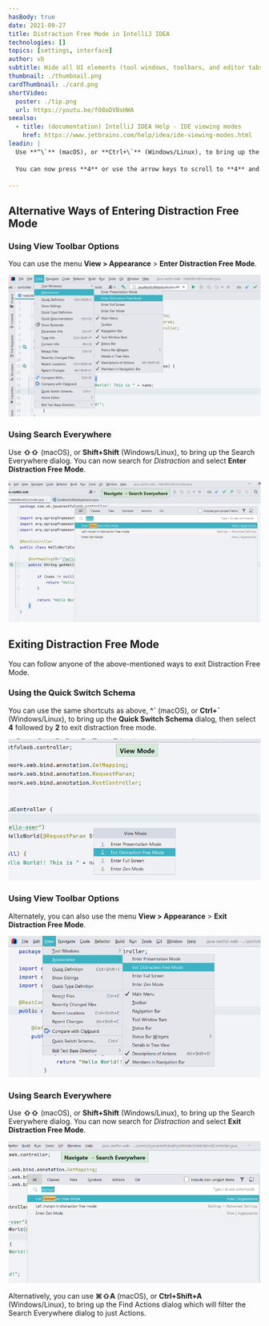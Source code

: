 ```yaml
---
hasBody: true
date: 2021-09-27
title: Distraction Free Mode in IntelliJ IDEA
technologies: []
topics: [settings, interface]
author: vb
subtitle: Hide all UI elements (tool windows, toolbars, and editor tabs) so the editor occupies the entire main window with the source code centered.
thumbnail: ./thumbnail.png
cardThumbnail: ./card.png
shortVideo:
  poster: ./tip.png
  url: https://youtu.be/fO8oDVBsHWA
seealso:
  - title: (documentation) IntelliJ IDEA Help - IDE viewing modes
    href: https://www.jetbrains.com/help/idea/ide-viewing-modes.html
leadin: |
  Use **^\`** (macOS), or **Ctrl+\`** (Windows/Linux), to bring up the **Quick Switch Schema** dialog. 
  
  You can now press **4** or use the arrow keys to scroll to **4** and select _View Mode_ to see list of view modes available. Now press **2** or click on **Enter Distraction Free Mode** to display just your editor window and focus on coding. 

---
```


## Alternative Ways of Entering Distraction Free Mode 

### Using View Toolbar Options
You can use the menu **View > Appearance** > **Enter Distraction Free Mode**. 

![Enter Distraction Free Mode using View Toolbar](distraction-free-mode-using-menu.png)

### Using Search Everywhere
Use **⇧⇧** (macOS), or **Shift+Shift** (Windows/Linux), to bring up the Search Everywhere dialog. You can now search for _Distraction_ and select **Enter Distraction Free Mode**.

![Enter Distraction Free Mode using Search Everywhere](distraction-free-mode-search-everywhere.png)

## Exiting Distraction Free Mode

You can follow anyone of the above-mentioned ways to exit Distraction Free Mode.

### Using the Quick Switch Schema

You can use the same shortcuts as above, **^\`** (macOS), or **Ctrl+\`** (Windows/Linux), to bring up the **Quick Switch Schema** dialog, then select **4** followed by **2** to exit distraction free mode.

![Exit Distraction Free Mode from Quick Switch Schema](exit-distraction-free-mode-schema-switch.png)

### Using View Toolbar Options

Alternately, you can also use the menu **View > Appearance** > **Exit Distraction Free Mode**.

![Exit Distraction Free Mode using Toolbar Options](exit-distraction-free-mode-menu.png)

### Using Search Everywhere

Use **⇧⇧** (macOS), or **Shift+Shift** (Windows/Linux), to bring up the Search Everywhere dialog. You can now search for _Distraction_ and select **Exit Distraction Free Mode**.

![Toggle Distraction Free Mode using Search Everywhere](exit-distraction-free-mode-searcheverywhere.png)

Alternatively, you can use **⌘⇧A** (macOS), or **Ctrl+Shift+A** (Windows/Linux), to bring up the Find Actions dialog which will filter the Search Everywhere dialog to just Actions. 